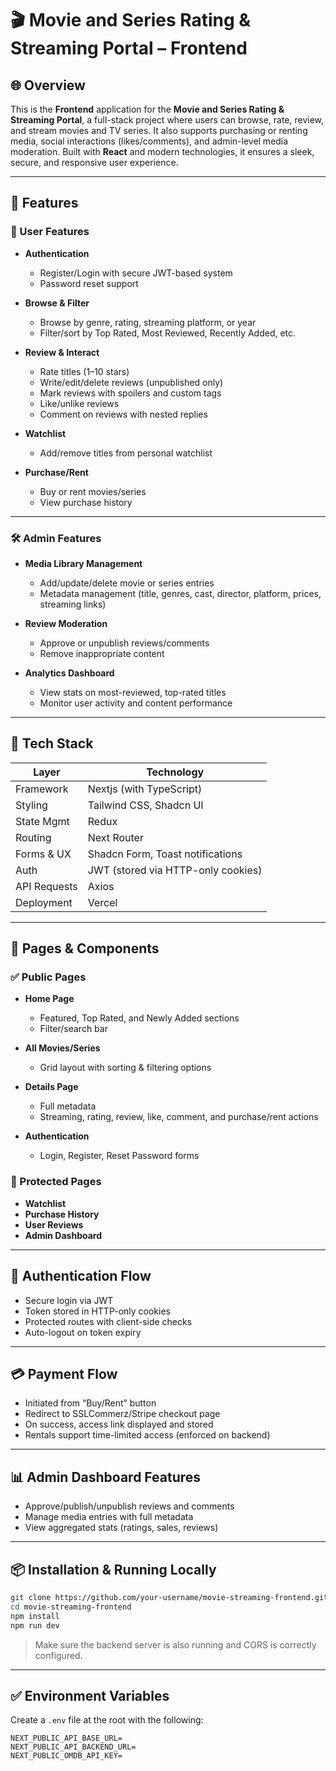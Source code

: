 # 🎬 Movie and Series Rating & Streaming Portal – Frontend

## 🌐 Overview

This is the **Frontend** application for the **Movie and Series Rating & Streaming Portal**, a full-stack project where users can browse, rate, review, and stream movies and TV series. It also supports purchasing or renting media, social interactions (likes/comments), and admin-level media moderation. Built with **React** and modern technologies, it ensures a sleek, secure, and responsive user experience.

---

## 🚀 Features

### 👤 User Features

* **Authentication**

  * Register/Login with secure JWT-based system
  * Password reset support

* **Browse & Filter**

  * Browse by genre, rating, streaming platform, or year
  * Filter/sort by Top Rated, Most Reviewed, Recently Added, etc.

* **Review & Interact**

  * Rate titles (1–10 stars)
  * Write/edit/delete reviews (unpublished only)
  * Mark reviews with spoilers and custom tags
  * Like/unlike reviews
  * Comment on reviews with nested replies

* **Watchlist**

  * Add/remove titles from personal watchlist

* **Purchase/Rent**

  * Buy or rent movies/series
  * View purchase history

---

### 🛠 Admin Features

* **Media Library Management**

  * Add/update/delete movie or series entries
  * Metadata management (title, genres, cast, director, platform, prices, streaming links)

* **Review Moderation**

  * Approve or unpublish reviews/comments
  * Remove inappropriate content

* **Analytics Dashboard**

  * View stats on most-reviewed, top-rated titles
  * Monitor user activity and content performance

---

## 🧰 Tech Stack

| Layer        | Technology                            |
| ------------ | ------------------------------------- |
| Framework    | Nextjs (with TypeScript)            |
| Styling      | Tailwind CSS, Shadcn UI                 |
| State Mgmt   | Redux |
| Routing      | Next Router                          |
| Forms & UX   | Shadcn Form, Toast notifications  |
| Auth         | JWT (stored via HTTP-only cookies)    |
| API Requests | Axios                                 |
| Deployment   | Vercel                     |

---

## 📄 Pages & Components

### ✅ Public Pages

* **Home Page**

  * Featured, Top Rated, and Newly Added sections
  * Filter/search bar

* **All Movies/Series**

  * Grid layout with sorting & filtering options

* **Details Page**

  * Full metadata
  * Streaming, rating, review, like, comment, and purchase/rent actions

* **Authentication**

  * Login, Register, Reset Password forms

### 🔐 Protected Pages

* **Watchlist**
* **Purchase History**
* **User Reviews**
* **Admin Dashboard**

---

## 🔐 Authentication Flow

* Secure login via JWT
* Token stored in HTTP-only cookies
* Protected routes with client-side checks
* Auto-logout on token expiry

---

## 💳 Payment Flow

* Initiated from “Buy/Rent” button
* Redirect to SSLCommerz/Stripe checkout page
* On success, access link displayed and stored
* Rentals support time-limited access (enforced on backend)

---

## 📊 Admin Dashboard Features

* Approve/publish/unpublish reviews and comments
* Manage media entries with full metadata
* View aggregated stats (ratings, sales, reviews)

---

## 📦 Installation & Running Locally

```bash
git clone https://github.com/your-username/movie-streaming-frontend.git
cd movie-streaming-frontend
npm install
npm run dev
```

> Make sure the backend server is also running and CORS is correctly configured.

---

## ✅ Environment Variables

Create a `.env` file at the root with the following:

```
NEXT_PUBLIC_API_BASE_URL=
NEXT_PUBLIC_API_BACKEND_URL=
NEXT_PUBLIC_OMDB_API_KEY=
```




